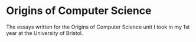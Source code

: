 # Origins of Computer Science
 The essays written for the Origins of Computer Science unit I took in my 1st year at the University
 of Bristol.

